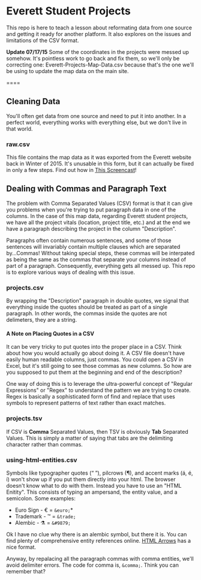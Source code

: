 # Everett Student Projects
This repo is here to teach a lesson about reformating data from one source and getting it ready for another platform. It also explores on the issues and limitations of the CSV format.

**Update 07/17/15**
Some of the coordinates in the projects were messed up somehow. It's pointless work to go back and fix them, so we'll only be correcting one: Everett-Projects-Map-Data.csv because that's the one we'll be using to update the map data on the main site.

====
## Cleaning Data
You'll often get data from one source and need to put it into another. In a perfect world, everything works with everything else, but we don't live in that world.
### raw.csv
This file contains the map data as it was exported from the Everett website back in Winter of 2015. It's unusable in this form, but it can actually be fixed in only a few steps. Find out how in [This Screencast](https://www.youtube.com/watch?v=-mspWUFXTJI)!

## Dealing with Commas and Paragraph Text
The problem with Comma Separated Values (CSV) format is that it can give you problems when you're trying to put paragraph data in one of the columns. In the case of this map data, regarding Everett student projects, we have all the project vitals (location, project title, etc.) and at the end we have a paragraph describing the project in the column "Description".

Paragraphs often contain numerous sentences, and some of those sentences will invariably contain multiple clauses which are separated by...Commas! Without taking special steps, these commas will be interpated as being the same as the commas that separate your columns instead of part of a paragraph. Consequently, everything gets all messed up. This repo is to explore various ways of dealing with this issue.

 
### projects.csv
By wrapping the "Description" paragraph in double quotes, we signal that everything inside the quotes should be treated as part of a single paragraph. In other words, the commas inside the quotes are not delimeters, they are a string.

#### A Note on Placing Quotes in a CSV
It can be very tricky to put quotes into the proper place in a CSV. Think about how you would actually go about doing it. A CSV file doesn't have easily human readable columns, just commas. You could open a CSV in Excel, but it's still going to see those commas as new columns. So how are you supposed to put them at the beginning and end of the description?

One way of doing this is to leverage the ultra-powerful concept of "Regular Expressions" or "Regex" to understand the pattern we are trying to create. Regex is basically a sophisticated form of find and replace that uses symbols to represent patterns of text rather than exact matches.

<!--
**What Are We Trying To Do?**: We want to put a double quote at the very beginning of the "Description" collumn as well as the very end.

**What That Means in Terms of Patterns**: All the rows look the same. There is text separated by commas until we get to the column we want. There are 5 columns before **Descriotion**, so what we need to do is find a way to write that pattern. The following command will find everyting in a row up to and including the comma just before text within the **Descrition** column. It saves this pattern and replaces it with the exact same thing, but now with a quotation mark at the end 

Find:

	^([^,]*\,[^,]*\,[^,]*\,[^,]*\,)
Replace:

	\1"
-->


### projects.tsv
If CSV is **Comma** Separated Values, then TSV is obviously **Tab** Separated Values. This is simply a matter of saying that tabs are the delimiting character rather than commas.

### using-html-entities.csv
Symbols like typographer quotes (&ldquo; &rdquo;), pilcrows (&para;), and accent marks (&aacute;, &eacute;, &iacute;) won't show up if you put them directly into your html. The browser doesn't know what to do with them. Instead you have to use an "HTML Enitity". This consists of typing an ampersand, the entity value, and a semicolon. Some examples:

* Euro Sign - &euro; = `&euro;`* 
* Trademark - &trade; = `&trade;`
* Alembic - &#9879; = `&#9879;`

Ok I have no clue why there is an alembic symbol, but there it is. You can find plenty of comprehensive entity references online. [HTML Arrows](http://htmlarrows.com/symbols/) has a nice format.

Anyway, by repalacing all the paragraph commas with comma entities, we'll avoid delimiter errors. The code for comma is, `&comma;`. Think you can remember that?